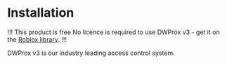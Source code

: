 # Installation

!!! This product is free
No licence is required to use DWProx v3 - get it on the [Roblox library](https://www.roblox.com/library/4998244735).
!!!

DWProx v3 is our industry leading access control system.